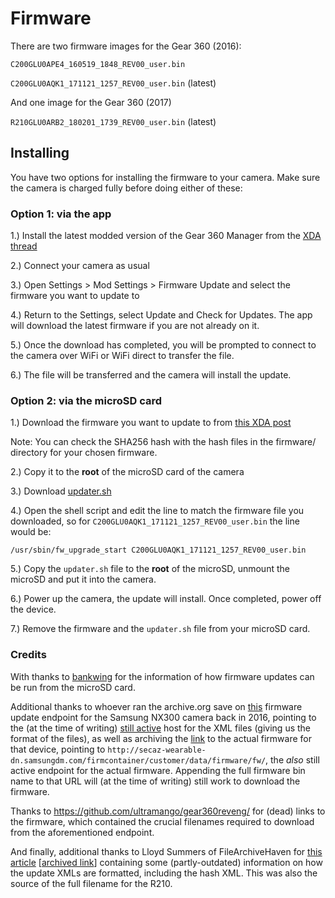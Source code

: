 # Firmware

There are two firmware images for the Gear 360 (2016):

`C200GLU0APE4_160519_1848_REV00_user.bin`

`C200GLU0AQK1_171121_1257_REV00_user.bin` (latest)

And one image for the Gear 360 (2017)

`R210GLU0ARB2_180201_1739_REV00_user.bin` (latest)

## Installing

You have two options for installing the firmware to your camera. Make sure the camera is charged fully before doing either of these:

### Option 1: via the app

1.) Install the latest modded version of the Gear 360 Manager from the [XDA thread](https://forum.xda-developers.com/t/mod-port-samsung-gear-360-manager-for-all-devices-updated-10-jan-20-v1-4-00-4.3400383/)

2.) Connect your camera as usual

3.) Open Settings > Mod Settings > Firmware Update and select the firmware you want to update to

4.) Return to the Settings, select Update and Check for Updates. The app will download the latest firmware if you are not already on it.

5.) Once the download has completed, you will be prompted to connect to the camera over WiFi or WiFi direct to transfer the file.

6.) The file will be transferred and the camera will install the update.

### Option 2: via the microSD card

1.) Download the firmware you want to update to from [this XDA post](https://forum.xda-developers.com/t/mod-port-samsung-gear-360-manager-for-all-devices-updated-10-jan-20-v1-4-00-4.3400383/page-93)

Note: You can check the SHA256 hash with the hash files in the firmware/<model> directory for your chosen firmware.

2.) Copy it to the **root** of the microSD card of the camera

3.) Download [updater.sh](https://raw.githubusercontent.com/KieronQuinn/Gear360_OSS/main/firmware/updater.sh)

4.) Open the shell script and edit the <binfile> line to match the firmware file you downloaded, so for `C200GLU0AQK1_171121_1257_REV00_user.bin` the line would be:

`/usr/sbin/fw_upgrade_start C200GLU0AQK1_171121_1257_REV00_user.bin`

5.) Copy the `updater.sh` file to the **root** of the microSD, unmount the microSD and put it into the camera.

6.) Power up the camera, the update will install. Once completed, power off the device.

7.) Remove the firmware and the `updater.sh` file from your microSD card.

### Credits

With thanks to [bankwing](https://forum.xda-developers.com/t/mod-port-samsung-gear-360-manager-for-all-devices-updated-10-jan-20-v1-4-00-4.3400383/post-84325745) for the information of how firmware updates can be run from the microSD card. 

Additional thanks to whoever ran the archive.org save on [this](https://web.archive.org/web/20160310193011/http://www.samsungimaging.com/common/support/firmware/downloadUrlList.do?prd_mdl_name=SAMSUNG%20NX300&loc=global) firmware update endpoint for the Samsung NX300 camera back in 2016, pointing to the (at the time of writing) [still active](http://az335309.vo.msecnd.net/xmlcontainer/customer/data/firmware/xml/SAMSUNG_NX300_global_201504020451.xml) host for the XML files (giving us the format of the files), as well as archiving the [link](https://web.archive.org/web/20201011003035/http://www.samsungimaging.com/file/download?XmlIdx=138&file=NX300_FW_v1.45.zip) to the actual firmware for that device, pointing to `http://secaz-wearable-dn.samsungdm.com/firmcontainer/customer/data/firmware/fw/`, the *also* still active endpoint for the actual firmware. Appending the full firmware bin name to that URL will (at the time of writing) still work to download the firmware. 

Thanks to https://github.com/ultramango/gear360reveng/ for (dead) links to the firmware, which contained the crucial filenames required  to download from the aforementioned endpoint.

And finally, additional thanks to Lloyd Summers of FileArchiveHaven for [this article](https://www.filearchivehaven.com/2018/04/12/samsung-gear-360-2017-hacks-download-the-firmware-without-a-mobile-device/) \[[archived link](https://web.archive.org/web/20201123170010/http://www.filearchivehaven.com/2018/04/12/samsung-gear-360-2017-hacks-download-the-firmware-without-a-mobile-device/)\] containing some (partly-outdated) information on how the update XMLs are formatted, including the hash XML. This was also the source of the full filename for the R210.

